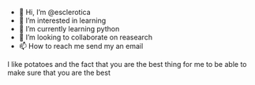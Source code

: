 - 👋 Hi, I’m @esclerotica
- 👀 I’m interested in learning
- 🌱 I’m currently learning python
- 💞️ I’m looking to collaborate on reasearch
- 📫 How to reach me send my an email

<!---
esclerotica/esclerotica is a ✨ special ✨ repository because its `README.md` (this file) appears on your GitHub profile.
You can click the Preview link to take a look at your changes.
--->I like potatoes and the fact that you are the best thing for me to be able to make sure that you are the best 



